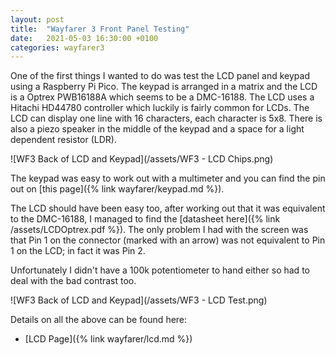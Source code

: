 ```yaml
---
layout: post
title:  "Wayfarer 3 Front Panel Testing"
date:   2021-05-03 16:30:00 +0100
categories: wayfarer3
---
```

One of the first things I wanted to do was test the LCD panel and keypad using a Raspberry Pi Pico. The keypad is arranged in a matrix and the LCD is a Optrex PWB16188A which seems to be a DMC-16188. The LCD uses a Hitachi HD44780 controller which luckily is fairly common for LCDs. The LCD can display one line with 16 characters, each character is 5x8. There is also a piezo speaker in the middle of the keypad and a space for a light dependent resistor (LDR).

![WF3 Back of LCD and Keypad](/assets/WF3 - LCD Chips.png)

The keypad was easy to work out with a multimeter and you can find the pin out on [this page]({% link wayfarer/keypad.md %}).

The LCD should have been easy too, after working out that it was equivalent to the DMC-16188, I managed to find the [datasheet here]({% link /assets/LCDOptrex.pdf %}). The only problem I had with the screen was that Pin 1 on the connector (marked with an arrow) was not equivalent to Pin 1 on the LCD; in fact it was Pin 2.

Unfortunately I didn't have a 100k potentiometer to hand either so had to deal with the bad contrast too.

![WF3 Back of LCD and Keypad](/assets/WF3 - LCD Test.png)

Details on all the above can be found here:
- [LCD Page]({% link wayfarer/lcd.md %})